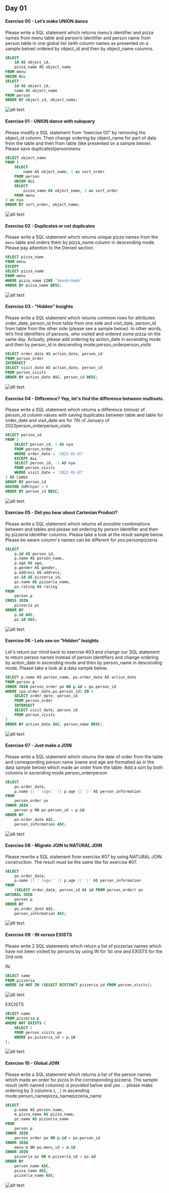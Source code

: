 ## Day 01

#### Exercise 00 - Let’s make UNION dance

Please write a SQL statement which returns menu’s identifier and pizza names from menu table and person’s identifier and person name from person table in one global list (with column names as presented on a sample below) ordered by object_id and then by object_name columns.

```sql
SELECT 
    id AS object_id,
    pizza_name AS object_name
FROM menu
UNION ALL
SELECT
    id AS object_id,
    name AS object_name
FROM person
ORDER BY object_id, object_name;
```

![alt text](image.png)

#### Exercise 01 - UNION dance with subquery

Please modify a SQL statement from “exercise 00” by removing the object_id column. Then change ordering by object_name for part of data from the table and then from table (like presented on a sample below). Please save duplicates!personmenu

```sql
SELECT object_name
FROM (
    SELECT 
        name AS object_name, 1 as sort_order
    FROM person
    UNION ALL
    SELECT
        pizza_name AS object_name, 2 as sort_order
    FROM menu
) as nya
ORDER BY sort_order, object_name;
```

![alt text](image-2.png)

#### Exercise 02 - Duplicates or not duplicates

Please write a SQL statement which returns unique pizza names from the `menu` table and orders them by pizza_name column in descending mode. Please pay attention to the Denied section.

```sql
SELECT pizza_name
FROM menu
EXCEPT
SELECT pizza_name
FROM menu
WHERE pizza_name LIKE '%mushroom%'
ORDER BY pizza_name DESC;
```

![alt text](image-1.png)

#### Exercise 03 - “Hidden” Insights

Please write a SQL statement which returns common rows for attributes order_date, person_id from table from one side and visit_date, person_id from table from the other side (please see a sample below). In other words, let’s find identifiers of persons, who visited and ordered some pizza on the same day. Actually, please add ordering by action_date in ascending mode and then by person_id in descending mode.person_orderperson_visits

```sql
SELECT order_date AS action_date, person_id
FROM person_order
INTERSECT
SELECT visit_date AS action_date, person_id
FROM person_visits
ORDER BY action_date ASC, person_id DESC;
```

![alt text](image-3.png)

#### Exercise 04 - Difference? Yep, let's find the difference between multisets.

Please write a SQL statement which returns a difference (minus) of person_id column values with saving duplicates between table and table for order_date and visit_date are for 7th of January of 2022person_orderperson_visits

```sql
SELECT person_id
FROM (
    SELECT person_id, 1 AS nya
    FROM person_order
    WHERE order_date = '2022-01-07'
    EXCEPT ALL
    SELECT person_id, -1 AS nya
    FROM person_visits
    WHERE visit_date = '2022-01-07'
) AS Combo
GROUP BY person_id
HAVING SUM(nya) > 0
ORDER BY person_id DESC;
```

![alt text](image-4.png)

#### Exercise 05 - Did you hear about Cartesian Product?

Please write a SQL statement which returns all possible combinations between and tables and please set ordering by person identifier and then by pizzeria identifier columns. Please take a look at the result sample below. Please be aware column's names can be different for you.personpizzeria

```sql
SELECT
    p.id AS person_id,
    p.name AS person_name,
    p.age AS age,
    p.gender AS gender,
    p.address AS address,
    pz.id AS pizzeria_id,
    pz.name AS pizzeria_name,
    pz.rating AS rating
FROM
    person p
CROSS JOIN
    pizzeria pz
ORDER BY
    p.id ASC,
    pz.id ASC;
```

![alt text](image-5.png)

#### Exercise 06 - Lets see on “Hidden” Insights

Let's return our mind back to exercise #03 and change our SQL statement to return person names instead of person identifiers and change ordering by action_date in ascending mode and then by person_name in descending mode. Please take a look at a data sample below.

```sql
SELECT p.name AS person_name, po.order_date AS action_date
FROM person p
INNER JOIN person_order po ON p.id = po.person_id
WHERE (po.order_date,po.person_id) IN (
    SELECT order_date, person_id
    FROM person_order
    INTERSECT
    SELECT visit_date, person_id
    FROM person_visits
)
ORDER BY action_date ASC, person_name DESC;
```

![alt text](image-6.png)

#### Exercise 07 - Just make a JOIN

Please write a SQL statement which returns the date of order from the table and corresponding person name (name and age are formatted as in the data sample below) which made an order from the table. Add a sort by both columns in ascending mode.person_orderperson

```sql
SELECT
    po.order_date,
    p.name || ' (age:' || p.age || ')' AS person_information
FROM
    person_order po
INNER JOIN
    person p ON po.person_id = p.id
ORDER BY
    po.order_date ASC,
    person_information ASC;
```

![alt text](image-7.png)

#### Exercise 08 - Migrate JOIN to NATURAL JOIN

Please rewrite a SQL statement from exercise #07 by using NATURAL JOIN construction. The result must be the same like for exercise #07.

```sql
SELECT
    po.order_date,
    p.name || ' (age:' || p.age || ')' AS person_information
FROM
    (SELECT order_date, person_id AS id FROM person_order) po
NATURAL JOIN
    person p
ORDER BY
    po.order_date ASC,
    person_information ASC;
```

![alt text](image-8.png)

#### Exercise 09 - IN versus EXISTS

Please write 2 SQL statements which return a list of pizzerias names which have not been visited by persons by using IN for 1st one and EXISTS for the 2nd one.

IN

```sql
SELECT name
FROM pizzeria
WHERE id NOT IN (SELECT DISTINCT pizzeria_id FROM person_visits);
```

![alt text](image-10.png)

EXCISTS

```sql
SELECT name
FROM pizzeria p
WHERE NOT EXISTS (
    SELECT 1
    FROM person_visits pv
    WHERE pv.pizzeria_id = p.id
);
```

![alt text](image-9.png)

#### Exercise 10 - Global JOIN

Please write a SQL statement which returns a list of the person names which made an order for pizza in the corresponding pizzeria. The sample result (with named columns) is provided below and yes ... please make ordering by 3 columns (, , ) in ascending mode.person_namepizza_namepizzeria_name

```sql
SELECT
    p.name AS person_name,
    m.pizza_name AS pizza_name,
    pz.name AS pizzeria_name
FROM
    person p
INNER JOIN
    person_order po ON p.id = po.person_id
INNER JOIN
    menu m ON po.menu_id = m.id
INNER JOIN
    pizzeria pz ON m.pizzeria_id = pz.id
ORDER BY
    person_name ASC,
    pizza_name ASC,
    pizzeria_name ASC;
```

![alt text](image-11.png)